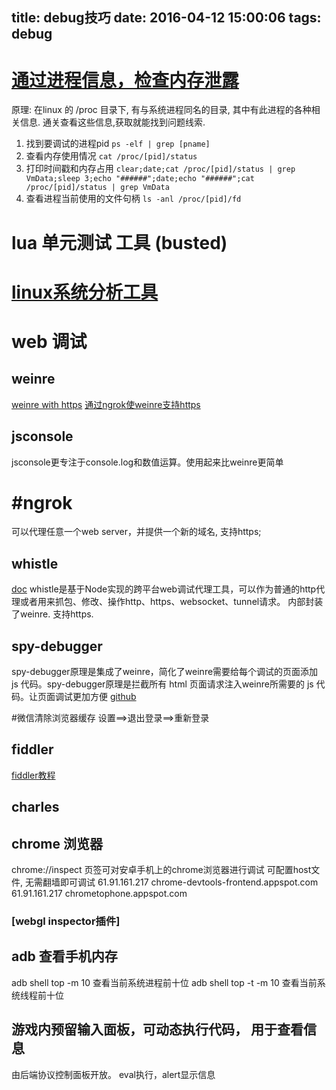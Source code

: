 title: debug技巧
date: 2016-04-12 15:00:06
tags: debug
---





# [通过进程信息，检查内存泄露](http://www.lua.ren/topic/5/%E9%80%9A%E8%BF%87%E8%BF%9B%E7%A8%8B%E4%BF%A1%E6%81%AF-%E6%A3%80%E6%9F%A5%E5%86%85%E5%AD%98%E6%B3%84%E9%9C%B2)
原理: 在linux 的 /proc 目录下, 有与系统进程同名的目录, 其中有此进程的各种相关信息. 通关查看这些信息,获取就能找到问题线索. 
<!--more-->

1. 找到要调试的进程pid
    `ps -elf | grep [pname]`
2. 查看内存使用情况
    `cat /proc/[pid]/status`
3. 打印时间戳和内存占用
    `clear;date;cat /proc/[pid]/status | grep VmData;sleep 3;echo "######";date;echo "######";cat /proc/[pid]/status | grep VmData`
4. 查看进程当前使用的文件句柄
    `ls -anl /proc/[pid]/fd`

# lua 单元测试 工具 (busted)
# [linux系统分析工具](http://xuclv.blog.51cto.com/5503169/1176839)

# web 调试
## weinre
[weinre with https](https://stackoverflow.com/questions/20623386/how-do-i-debug-an-https-loaded-page-using-weinre)
[通过ngrok使weinre支持https](https://www.undefinednull.com/2015/03/17/remote-debugging-localhost-with-weinre/)
## jsconsole
jsconsole更专注于console.log和数值运算。使用起来比weinre更简单
# #ngrok
可以代理任意一个web server，并提供一个新的域名, 支持https;
## whistle
[doc](https://avwo.github.io/whistle/)
whistle是基于Node实现的跨平台web调试代理工具，可以作为普通的http代理或者用来抓包、修改、操作http、https、websocket、tunnel请求。 
内部封装了weinre.
支持https.
## spy-debugger
spy-debugger原理是集成了weinre，简化了weinre需要给每个调试的页面添加 js 代码。spy-debugger原理是拦截所有 html 页面请求注入weinre所需要的 js 代码。让页面调试更加方便
[github](https://github.com/wuchangming/spy-debugger)

#微信清除浏览器缓存
设置==>退出登录==>重新登录

## fiddler
[fiddler教程](https://www.jianshu.com/p/99b6b4cd273c)

## charles
## chrome 浏览器
chrome://inspect 页签可对安卓手机上的chrome浏览器进行调试
可配置host文件, 无需翻墙即可调试
61.91.161.217 chrome-devtools-frontend.appspot.com
61.91.161.217 chrometophone.appspot.com

### [webgl inspector插件]

## adb 查看手机内存
adb shell top -m 10 查看当前系统进程前十位
adb shell top -t -m 10 查看当前系统线程前十位

## 游戏内预留输入面板，可动态执行代码， 用于查看信息
由后端协议控制面板开放。
eval执行，alert显示信息